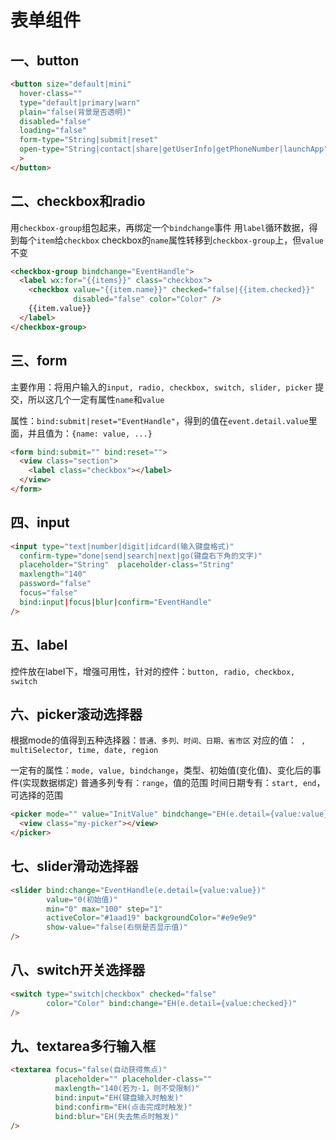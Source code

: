 <!-- 2018/4/21 -->

# 表单组件

## 一、button

```html
<button size="default|mini"
  hover-class=""
  type="default|primary|warn"
  plain="false(背景是否透明)"
  disabled="false"
  loading="false"
  form-type="String|submit|reset"
  open-type="String|contact|share|getUserInfo|getPhoneNumber|launchApp"
  >
</button>
```

## 二、checkbox和radio

用`checkbox-group`组包起来，再绑定一个`bindchange`事件
用`label`循环数据，得到每个`item`给`checkbox`
checkbox的`name`属性转移到`checkbox-group`上，但`value`不变

```html
<checkbox-group bindchange="EventHandle">
  <label wx:for="{{items}}" class="checkbox">
    <checkbox value="{{item.name}}" checked="false|{{item.checked}}"
              disabled="false" color="Color" />
    {{item.value}}
  </label>
</checkbox-group>
```

## 三、form

主要作用：将用户输入的`input, radio, checkbox, switch, slider, picker` 提交，所以这几个一定有属性`name`和`value`

属性：`bind:submit|reset="EventHandle"`，得到的值在`event.detail.value`里面，并且值为：`{name: value, ...}`

```html
<form bind:submit="" bind:reset="">
  <view class="section">
    <label class="checkbox"></label>
  </view>
</form>
```

## 四、input

```html
<input type="text|number|digit|idcard(输入键盘格式)"
  confirm-type="done|send|search|next|go(键盘右下角的文字)"
  placeholder="String"  placeholder-class="String"
  maxlength="140"
  password="false"
  focus="false"
  bind:input|focus|blur|confirm="EventHandle"
/>
```

## 五、label

控件放在label下，增强可用性，针对的控件：`button, radio, checkbox, switch`

## 六、picker滚动选择器

根据mode的值得到五种选择器：`普通、多列、时间、日期、省市区`
对应的值：` , multiSelector, time, date, region`

一定有的属性：`mode, value, bindchange`，类型、初始值(变化值)、变化后的事件(实现数据绑定)
普通多列专有：`range`，值的范围
时间日期专有：`start, end`，可选择的范围

```html
<picker mode="" value="InitValue" bindchange="EH(e.detail={value:value})">
  <view class="my-picker"></view>
</picker>
```

## 七、slider滑动选择器

```html
<slider bind:change="EventHandle(e.detail={value:value})"
        value="0(初始值)"
        min="0" max="100" step="1"
        activeColor="#1aad19" backgroundColor="#e9e9e9"
        show-value="false(右侧是否显示值)"
/>
```

## 八、switch开关选择器

```html
<switch type="switch|checkbox" checked="false" 
        color="Color" bind:change="EH(e.detail={value:checked})"
/>
```

## 九、textarea多行输入框

```html
<textarea focus="false(自动获得焦点)"
          placeholder="" placeholder-class=""
          maxlength="140(若为-1，则不受限制)"
          bind:input="EH(键盘输入时触发)"
          bind:confirm="EH(点击完成时触发)"
          bind:blur="EH(失去焦点时触发)"
/>
```
